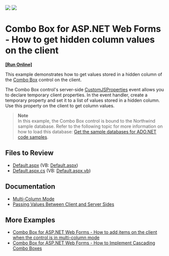 <!-- default badges list -->
[![](https://img.shields.io/badge/Open_in_DevExpress_Support_Center-FF7200?style=flat-square&logo=DevExpress&logoColor=white)](https://supportcenter.devexpress.com/ticket/details/E4970)
[![](https://img.shields.io/badge/📖_How_to_use_DevExpress_Examples-e9f6fc?style=flat-square)](https://docs.devexpress.com/GeneralInformation/403183)
<!-- default badges end -->
# Combo Box for ASP.NET Web Forms - How to get hidden column values on the client
<!-- run online -->
**[[Run Online]](https://codecentral.devexpress.com/e4970/)**
<!-- run online end -->

This example demonstrates how to get values stored in a hidden column of the [Combo Box](http://docs.devexpress.devx/AspNet/11653/components/data-editors/combobox) control on the client.

The Combo Box control's server-side [CustomJSProperties](https://docs.devexpress.com/AspNet/DevExpress.Web.ASPxGridView.CustomJSProperties) event allows you to declare temporary client properties. In the event handler, create a temporary property and set it to a list of values stored in a hidden column. Use this property on the client to get column values.

> **Note**  
> In this example, the Combo Box control is bound to the Northwind sample database. Refer to the following topic for more information on how to load this database: [Get the sample databases for ADO.NET code samples](https://learn.microsoft.com/en-us/dotnet/framework/data/adonet/sql/linq/downloading-sample-databases).

## Files to Review

* [Default.aspx](./CS/WebSite/Default.aspx) (VB: [Default.aspx](./VB/WebSite/Default.aspx))
* [Default.aspx.cs](./CS/WebSite/Default.aspx.cs) (VB: [Default.aspx.vb](./VB/WebSite/Default.aspx.vb))

## Documentation

* [Multi-Column Mode](http://docs.devexpress.devx/AspNet/DevExpress.Web.ASPxComboBox#multi-column-mode)
* [Passing Values Between Client and Server Sides](https://docs.devexpress.com/AspNet/11816/common-concepts/client-side-functionality/passing-values-between-client-and-server-sides)

## More Examples

* [Combo Box for ASP.NET Web Forms - How to add items on the client when the control is in multi-column mode](https://github.com/DevExpress-Examples/how-to-add-items-to-a-multi-column-aspxcombobox-on-the-client-side-e1332)
* [Combo Box for ASP.NET Web Forms - How to Implement Cascading Combo Boxes](https://github.com/DevExpress-Examples/asp-net-web-forms-cascading-comboboxes)
